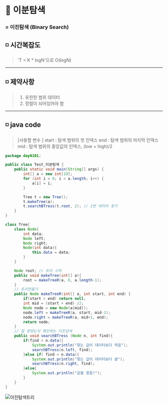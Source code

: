 # 🔹 이분탐색 
### = 이진탐색 (Binary Search)   
## ◽ 시간복잡도   
> 'T = K * logN'으로 O(logN)   
---
## ◽ 제약사항
> 1. 유한한 범위 데이터
> 2. 정렬이 되어있어야 함
---    
## ◽ java code
> [사용할 변수 ]
> start : 탐색 범위의 첫 인덱스
> end : 탐색 범위의 마지막 인덱스
> mid : 탐색 범위의 중앙값의 인덱스, (low + high)/2
```java
package day0101;

public class Test_이분탐색 {
    public static void main(String[] args) {
        int[] a = new int[10];
        for (int i = 0; i < a.length; i++) {
            a[i] = i;
        }

        Tree t = new Tree();
        t.makeTree(a);
        t.searchBTress(t.root, 2); // 2번 데이터 찾기
    }
}

class Tree{
    class Node{
        int data;
        Node left;
        Node right;
        Node(int data){
            this.data = data;
        }
    }

    Node root; // 트리 시작
    public void makeTree(int[] a){
        root = makeTreeR(a, 0, a.length-1);
    }
    // 트리만들기
    public Node makeTreeR(int[] a, int start, int end) {
        if(start > end) return null;
        int mid = (start + end) /2;
        Node node = new Node(a[mid]);
        node.left = makeTreeR(a, start, mid-1);
        node.right = makeTreeR(a, mid+1, end);
        return node;
    }
    // 잘 찾았는지 확인하는 이진검색
    public void searchBTress (Node n, int find){
        if(find < n.data){
            System.out.println("찾는 값이 데이터보다 작음");
            searchBTress(n.left, find);
        }else if( find > n.data){
            System.out.println("찾는 값이 데이터보다 큼");
            searchBTress(n.right, find);
        }else{
            System.out.println("값을 찾음!");
        }
    }
}

```    
![이진탐색트리](https://user-images.githubusercontent.com/72757829/103440650-b624e080-4c8a-11eb-9777-6df7c131cd23.PNG)    
